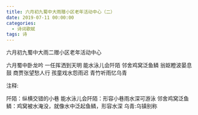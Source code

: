 ```yaml
---
title: 六月初九蜀中大雨赠小区老年活动中心（二）
date: 2019-07-11 00:00:00
categories:
  - 诗词歌赋
tags: 诗
---
```


六月初九蜀中大雨二赠小区老年活动中心

六月蜀中卧龙吟
一任挥洒到天明
能水泳儿会阡陌
邻舍鸡窝泛鱼鳞
翁妪瞪波晏息鼓
商贾张望愁人行
孩童戏水怨雨迟
青竹听雨忆乌青

注释:

阡陌：纵横交错的小巷
能水泳儿会阡陌：形容小巷雨水深可游泳
邻舍鸡窝泛鱼鳞：鸡窝被水淹没，就像水中泛起鱼鳞，形容水深
乌青:乌镇别称